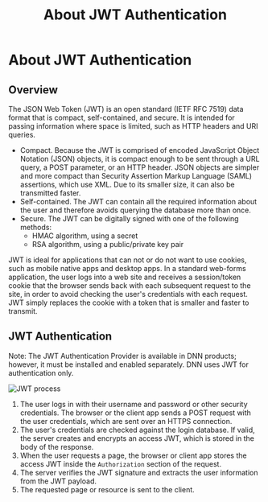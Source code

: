 ﻿---
uid: administrators-about-jwt
locale: en
title: About JWT Authentication
dnnversion: 09.02.00
related-topics: 
links: ["[IETF RFC 7519](https://tools.ietf.org/html/rfc7519)","[DNN Presentation: How Evoq Helps You Build Modern Web Applications by Will Morgenweck](https://www.slideshare.net/dnnsoftware/how-evoq-helps-you-build-modern-web-applications)","[jwt.io](https://jwt.io/introduction/)","[Unix time](https://en.wikipedia.org/wiki/Unix_time)"]
---

# About JWT Authentication

## Overview

The JSON Web Token (JWT) is an open standard (IETF RFC 7519) data format that is compact, self-contained, and secure. It is intended for passing information where space is limited, such as HTTP headers and URI queries.

*   Compact. Because the JWT is comprised of encoded JavaScript Object Notation (JSON) objects, it is compact enough to be sent through a URL query, a POST parameter, or an HTTP header. JSON objects are simpler and more compact than Security Assertion Markup Language (SAML) assertions, which use XML. Due to its smaller size, it can also be transmitted faster.
*   Self-contained. The JWT can contain all the required information about the user and therefore avoids querying the database more than once.
*   Secure. The JWT can be digitally signed with one of the following methods:
    *   HMAC algorithm, using a secret
    *   RSA algorithm, using a public/private key pair

JWT is ideal for applications that can not or do not want to use cookies, such as mobile native apps and desktop apps. In a standard web-forms application, the user logs into a web site and receives a session/token cookie that the browser sends back with each subsequent request to the site, in order to avoid checking the user's credentials with each request. JWT simply replaces the cookie with a token that is smaller and faster to transmit.

## JWT Authentication

Note: The JWT Authentication Provider is available in DNN products; however, it must be installed and enabled separately. DNN uses JWT for authentication only.



![JWT process](/images/gra-JWTprocess.png)



1.  The user logs in with their username and password or other security credentials. The browser or the client app sends a POST request with the user credentials, which are sent over an HTTPS connection.
2.  The user's credentials are checked against the login database. If valid, the server creates and encrypts an access JWT, which is stored in the body of the response.
3.  When the user requests a page, the browser or client app stores the access JWT inside the `Authorization` section of the request.
4.  The server verifies the JWT signature and extracts the user information from the JWT payload.
5.  The requested page or resource is sent to the client.
